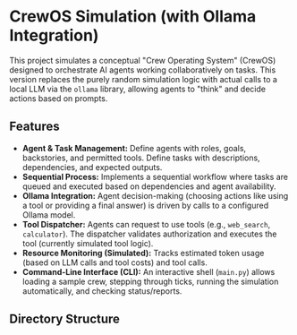 # CrewOS Simulation (with Ollama Integration)

This project simulates a conceptual "Crew Operating System" (CrewOS) designed to orchestrate AI agents working collaboratively on tasks. This version replaces the purely random simulation logic with actual calls to a local LLM via the `ollama` library, allowing agents to "think" and decide actions based on prompts.

## Features

* **Agent & Task Management:** Define agents with roles, goals, backstories, and permitted tools. Define tasks with descriptions, dependencies, and expected outputs.
* **Sequential Process:** Implements a sequential workflow where tasks are queued and executed based on dependencies and agent availability.
* **Ollama Integration:** Agent decision-making (choosing actions like using a tool or providing a final answer) is driven by calls to a configured Ollama model.
* **Tool Dispatcher:** Agents can request to use tools (e.g., `web_search`, `calculator`). The dispatcher validates authorization and executes the tool (currently simulated tool logic).
* **Resource Monitoring (Simulated):** Tracks estimated token usage (based on LLM calls and tool costs) and tool calls.
* **Command-Line Interface (CLI):** An interactive shell (`main.py`) allows loading a sample crew, stepping through ticks, running the simulation automatically, and checking status/reports.

## Directory Structure
